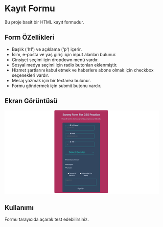 # Kayıt Formu

Bu proje basit bir HTML kayıt formudur.

## Form ÖZellikleri

- Başlık ('h1') ve açıklama ('p') içerir.
- İsim, e-posta ve yaş girişi için input alanları bulunur.
- Cinsiyet seçimi için dropdown menü vardır.
- Sosyal medya seçimi için radio butonları eklenmiştir.
- Hizmet şartlarını kabul etmek ve haberlere abone olmak için checkbox seçenekleri vardır.
- Mesaj yazmak için bir textarea bulunur.
- Formu göndermek için submit butonu vardır. 

## Ekran Görüntüsü

![Kayıt Formu Screenshot](./screenshot.png)

## Kullanımı

Formu tarayıcıda açarak test edebilirsiniz.

